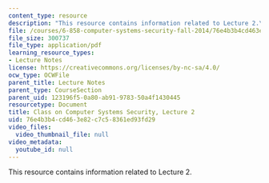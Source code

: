 ```yaml
---
content_type: resource
description: "This resource contains information related to Lecture 2.\r\n"
file: /courses/6-858-computer-systems-security-fall-2014/76e4b3b4cd463e82c7c58361ed93fd29_MIT6_858F14_lec2.pdf
file_size: 300737
file_type: application/pdf
learning_resource_types:
- Lecture Notes
license: https://creativecommons.org/licenses/by-nc-sa/4.0/
ocw_type: OCWFile
parent_title: Lecture Notes
parent_type: CourseSection
parent_uid: 123196f5-0a80-ab91-9783-50a4f1430445
resourcetype: Document
title: Class on Computer Systems Security, Lecture 2
uid: 76e4b3b4-cd46-3e82-c7c5-8361ed93fd29
video_files:
  video_thumbnail_file: null
video_metadata:
  youtube_id: null
---
```

This resource contains information related to Lecture 2.

